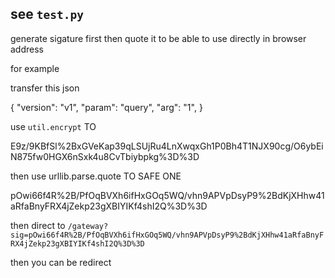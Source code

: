 ## see `test.py` 

generate sigature first then quote it to be able to use directly in browser address

for example

transfer this json

{
    "version": "v1",
    "param": "query",
    "arg": "1",
}

use `util.encrypt` TO 

E9z/9KBfSl%2BxGVeKap39qLSUjRu4LnXwqxGh1P0Bh4T1NJX90cg/O6ybEiN875fw0HGX6nSxk4u8CvTbiybpkg%3D%3D

then use urllib.parse.quote TO SAFE ONE

pOwi66f4R%2B/PfOqBVXh6ifHxGOq5WQ/vhn9APVpDsyP9%2BdKjXHhw41aRfaBnyFRX4jZekp23gXBIYIKf4shI2Q%3D%3D

then direct to `/gateway?sig=pOwi66f4R%2B/PfOqBVXh6ifHxGOq5WQ/vhn9APVpDsyP9%2BdKjXHhw41aRfaBnyFRX4jZekp23gXBIYIKf4shI2Q%3D%3D`

then you can be redirect